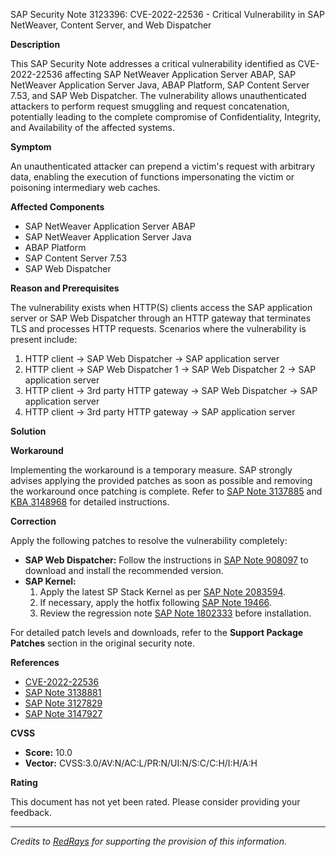 SAP Security Note 3123396: CVE-2022-22536 - Critical Vulnerability in SAP NetWeaver, Content Server, and Web Dispatcher

**Description**

This SAP Security Note addresses a critical vulnerability identified as CVE-2022-22536 affecting SAP NetWeaver Application Server ABAP, SAP NetWeaver Application Server Java, ABAP Platform, SAP Content Server 7.53, and SAP Web Dispatcher. The vulnerability allows unauthenticated attackers to perform request smuggling and request concatenation, potentially leading to the complete compromise of Confidentiality, Integrity, and Availability of the affected systems.

**Symptom**

An unauthenticated attacker can prepend a victim's request with arbitrary data, enabling the execution of functions impersonating the victim or poisoning intermediary web caches.

**Affected Components**

- SAP NetWeaver Application Server ABAP
- SAP NetWeaver Application Server Java
- ABAP Platform
- SAP Content Server 7.53
- SAP Web Dispatcher

**Reason and Prerequisites**

The vulnerability exists when HTTP(S) clients access the SAP application server or SAP Web Dispatcher through an HTTP gateway that terminates TLS and processes HTTP requests. Scenarios where the vulnerability is present include:

1. HTTP client → SAP Web Dispatcher → SAP application server
2. HTTP client → SAP Web Dispatcher 1 → SAP Web Dispatcher 2 → SAP application server
3. HTTP client → 3rd party HTTP gateway → SAP Web Dispatcher → SAP application server
4. HTTP client → 3rd party HTTP gateway → SAP application server

**Solution**

**Workaround**

Implementing the workaround is a temporary measure. SAP strongly advises applying the provided patches as soon as possible and removing the workaround once patching is complete. Refer to [SAP Note 3137885](https://me.sap.com/notes/3137885) and [KBA 3148968](https://me.sap.com/notes/3148968) for detailed instructions.

**Correction**

Apply the following patches to resolve the vulnerability completely:

- **SAP Web Dispatcher:** Follow the instructions in [SAP Note 908097](https://me.sap.com/notes/908097) to download and install the recommended version.
- **SAP Kernel:** 
  1. Apply the latest SP Stack Kernel as per [SAP Note 2083594](https://me.sap.com/notes/2083594).
  2. If necessary, apply the hotfix following [SAP Note 19466](https://me.sap.com/notes/19466).
  3. Review the regression note [SAP Note 1802333](https://me.sap.com/notes/1802333) before installation.

For detailed patch levels and downloads, refer to the **Support Package Patches** section in the original security note.

**References**

- [CVE-2022-22536](https://cve.mitre.org/cgi-bin/cvekey.cgi?keyword=CVE-2022-22536)
- [SAP Note 3138881](https://me.sap.com/notes/3138881)
- [SAP Note 3127829](https://me.sap.com/notes/3127829)
- [SAP Note 3147927](https://me.sap.com/notes/3147927)

**CVSS**

- **Score:** 10.0
- **Vector:** CVSS:3.0/AV:N/AC:L/PR:N/UI:N/S:C/C:H/I:H/A:H

**Rating**

This document has not yet been rated. Please consider providing your feedback.

---

*Credits to [RedRays](https://redrays.io) for supporting the provision of this information.*